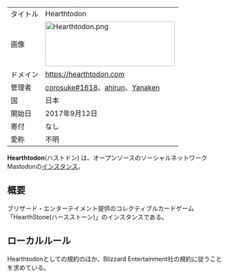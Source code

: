 <div>

|          |                                                                                                                                                                                                                                                                                        |
|----------|----------------------------------------------------------------------------------------------------------------------------------------------------------------------------------------------------------------------------------------------------------------------------------------|
| タイトル | Hearthtodon                                                                                                                                                                                                                                                                            |
| 画像     | [<img src="/images/thumb/0/0b/Hearthtodon.png/300px-Hearthtodon.png" srcset="/images/thumb/0/0b/Hearthtodon.png/450px-Hearthtodon.png 1.5x, /images/0/0b/Hearthtodon.png 2x" width="300" height="104" alt="Hearthtodon.png" />](/%E3%83%95%E3%82%A1%E3%82%A4%E3%83%AB:Hearthtodon.png) |
| ドメイン | <a href="https://hearthtodon.com" rel="nofollow">https://hearthtodon.com</a>                                                                                                                                                                                                           |
| 管理者   | <a href="https://hearthtodon.com/@corosuke_1618" rel="nofollow">corosuke#1618</a>、<a href="https://hearthtodon.com/@ahirun" rel="nofollow">ahirun</a>、<a href="https://hearthtodon.com/@Yanaken" rel="nofollow">Yanaken</a>                                                          |
| 国       | 日本                                                                                                                                                                                                                                                                                   |
| 開始日   | 2017年9月12日                                                                                                                                                                                                                                                                          |
| 寄付     | なし                                                                                                                                                                                                                                                                                   |
| 愛称     | 不明                                                                                                                                                                                                                                                                                   |

**Hearthtodon**(ハストドン) は、オープンソースのソーシャルネットワークMastodonの[インスタンス](/%E3%82%A4%E3%83%B3%E3%82%B9%E3%82%BF%E3%83%B3%E3%82%B9 "インスタンス")。

## 概要

ブリザード・エンターテイメント提供のコレクティブルカードゲーム「HearthStone(ハースストーン)」のインスタンスである。

## ローカルルール

Hearthtodonとしての規約のほか、Blizzard Entertainment社の規約に従うことを求めている。

</div>
